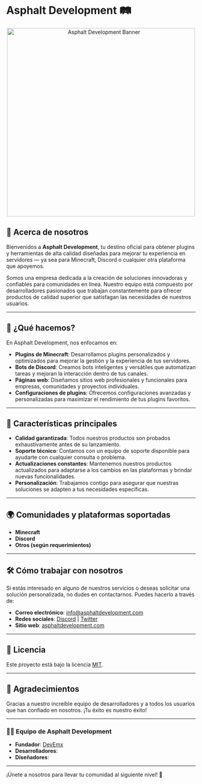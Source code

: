 # Asphalt Development 🛤️

<div align="center">
  <img src="https://media.discordapp.net/attachments/1057028411903705089/1385490129354752010/ChatGPT_Image_20_jun_2025_00_20_59.png?ex=6887b1fc&is=6886607c&hm=e5e0b5fa4d945459f5d2750fd58b128e10ae8900742384b10dfb28d00cd6762c&=&format=webp&quality=lossless&width=1028&height=685" alt="Asphalt Development Banner" width="500">
</div>

## 🌟 Acerca de nosotros 

Bienvenidos a **Asphalt Development**, tu destino oficial para obtener plugins y herramientas de alta calidad diseñadas para mejorar tu experiencia en servidores — ya sea para Minecraft, Discord o cualquier otra plataforma que apoyemos.

Somos una empresa dedicada a la creación de soluciones innovadoras y confiables para comunidades en línea. Nuestro equipo está compuesto por desarrolladores pasionados que trabajan constantemente para ofrecer productos de calidad superior que satisfagan las necesidades de nuestros usuarios.

---

## 💼 ¿Qué hacemos?

En Asphalt Development, nos enfocamos en:

- **Plugins de Minecraft**: Desarrollamos plugins personalizados y optimizados para mejorar la gestión y la experiencia de tus servidores.
- **Bots de Discord**: Creamos bots inteligentes y versátiles que automatizan tareas y mejoran la interacción dentro de tus canales.
- **Páginas web**: Diseñamos sitios web profesionales y funcionales para empresas, comunidades y proyectos individuales.
- **Configuraciones de plugins**: Ofrecemos configuraciones avanzadas y personalizadas para maximizar el rendimiento de tus plugins favoritos.

---

## 📝 Características principales

- **Calidad garantizada**: Todos nuestros productos son probados exhaustivamente antes de su lanzamiento.
- **Soporte técnico**: Contamos con un equipo de soporte disponible para ayudarte con cualquier consulta o problema.
- **Actualizaciones constantes**: Mantenemos nuestros productos actualizados para adaptarse a los cambios en las plataformas y brindar nuevas funcionalidades.
- **Personalización**: Trabajamos contigo para asegurar que nuestras soluciones se adapten a tus necesidades específicas.

---

## 🌍 Comunidades y plataformas soportadas

- **Minecraft**
- **Discord**
- **Otros (según requerimientos)**

---

## 🛠️ Cómo trabajar con nosotros

Si estás interesado en alguno de nuestros servicios o deseas solicitar una solución personalizada, no dudes en contactarnos. Puedes hacerlo a través de:

- **Correo electrónico**: info@asphaltdevelopment.com
- **Redes sociales**: [Discord](https://discord.gg/pp2M4xxwwq)  | [Twitter](https://twitter.com/asphalt_dev) 
- **Sitio web**: [asphaltdevelopment.com](https://asphaltdevelopment.com) 

---

## 📜 Licencia

Este proyecto está bajo la licencia [MIT](LICENSE).

---

## 🙌 Agradecimientos

Gracias a nuestro increíble equipo de desarrolladores y a todos los usuarios que han confiado en nosotros. ¡Tu éxito es nuestro éxito!

---

### 👨‍💻 Equipo de Asphalt Development

- **Fundador**: [DevEmx](https://github.com/DevEmx)
- **Desarrolladores**:
- **Diseñadores**:

---

¡Únete a nosotros para llevar tu comunidad al siguiente nivel! 🚀
